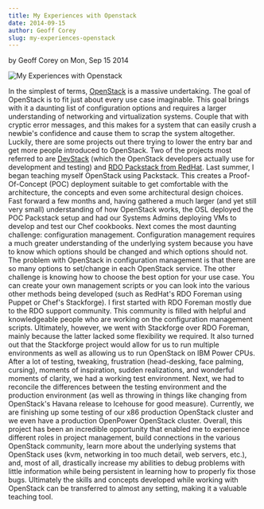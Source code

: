 ```yaml
---
title: My Experiences with Openstack
date: 2014-09-15
author: Geoff Corey
slug: my-experiences-openstack
---
```

by Geoff Corey on Mon, Sep 15 2014

![My Experiences with Openstack](/images/Geoffbloggraphic2_0.jpg#blog)

In the simplest of terms, [OpenStack](http://www.openstack.org/) is a massive undertaking. The goal of
OpenStack is to fit just about every use case imaginable. This goal brings with
it a daunting list of configuration options and requires a larger understanding
of networking and virtualization systems. Couple that with cryptic error
messages, and this makes for a system that can easily crush a newbie's
confidence and cause them to scrap the system altogether. Luckily, there are
some projects out there trying to lower the entry bar and get more people
introduced to OpenStack. Two of the projects most referred to are [DevStack](http://devstack.org/)
(which the OpenStack developers actually use for development and testing) and
[RDO Packstack from RedHat](https://openstack.redhat.com/Quickstart). Last summer, I began teaching myself OpenStack
using Packstack. This creates a Proof-Of-Concept (POC) deployment suitable to
get comfortable with the architecture, the concepts and even some architectural
design choices. Fast forward a few months and, having gathered a much larger
(and yet still very small) understanding of how OpenStack works, the OSL
deployed the POC Packstack setup and had our Systems Admins deploying VMs to
develop and test our Chef cookbooks. Next comes the most daunting challenge:
configuration management. Configuration management requires a much greater
understanding of the underlying system because you have to know which options
should be changed and which options should not. The problem with OpenStack in
configuration management is that there are so many options to set/change in each
OpenStack service. The other challenge is knowing how to choose the best option
for your use case. You can create your own management scripts or you can look
into the various other methods being developed (such as RedHat's RDO Foreman
using Puppet or Chef's Stackforge). I first started with RDO Foreman mostly due
to the RDO support community. This community is filled with helpful and
knowledgeable people who are working on the configuration management scripts.
Ultimately, however, we went with Stackforge over RDO Foreman, mainly because
the latter lacked some flexibility we required. It also turned out that the
Stackforge project would allow for us to run multiple environments as well as
allowing us to run OpenStack on IBM Power CPUs. After a lot of testing,
tweaking, frustration (head-desking, face palming, cursing), moments of
inspiration, sudden realizations, and wonderful moments of clarity, we had a
working test environment. Next, we had to reconcile the differences between the
testing environment and the production environment (as well as throwing in
things like changing from OpenStack's Havana release to Icehouse for good
measure). Currently, we are finishing up some testing of our x86 production
OpenStack cluster and we even have a production OpenPower OpenStack cluster.
Overall, this project has been an incredible opportunity that enabled me to
experience different roles in project management, build connections in the
various OpenStack community, learn more about the underlying systems that
OpenStack uses (kvm, networking in too much detail, web servers, etc.), and,
most of all, drastically increase my abilities to debug problems with little
information while being persistent in learning how to properly fix those bugs.
Ultimately the skills and concepts developed while working with OpenStack can
be transferred to almost any setting, making it a valuable teaching tool.




